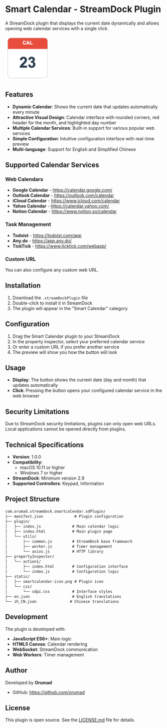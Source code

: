 # Smart Calendar - StreamDock Plugin

A StreamDock plugin that displays the current date dynamically and allows opening web calendar services with a single click.

![Smart Calendar Plugin](com.orumad.streamdock.smartcalendar.sdPlugin/static/smartcalendar-icon.png)

## Features

- **Dynamic Calendar**: Shows the current date that updates automatically every minute
- **Attractive Visual Design**: Calendar interface with rounded corners, red header for the month, and highlighted day number
- **Multiple Calendar Services**: Built-in support for various popular web services
- **Simple Configuration**: Intuitive configuration interface with real-time preview
- **Multi-language**: Support for English and Simplified Chinese

## Supported Calendar Services

### Web Calendars
- **Google Calendar** - https://calendar.google.com/
- **Outlook Calendar** - https://outlook.com/calendar
- **iCloud Calendar** - https://www.icloud.com/calendar
- **Yahoo Calendar** - https://calendar.yahoo.com/
- **Notion Calendar** - https://www.notion.so/calendar

### Task Management
- **Todoist** - https://todoist.com/app
- **Any.do** - https://app.any.do/
- **TickTick** - https://www.ticktick.com/webapp/

### Custom URL
You can also configure any custom web URL.

## Installation

1. Download the `.streamDockPlugin` file
2. Double-click to install it in StreamDock
3. The plugin will appear in the "Smart Calendar" category

## Configuration

1. Drag the Smart Calendar plugin to your StreamDock
2. In the property inspector, select your preferred calendar service
3. Or enter a custom URL if you prefer another service
4. The preview will show you how the button will look

## Usage

- **Display**: The button shows the current date (day and month) that updates automatically
- **Click**: Pressing the button opens your configured calendar service in the web browser

## Security Limitations

Due to StreamDock security limitations, plugins can only open web URLs. Local applications cannot be opened directly from plugins.

## Technical Specifications

- **Version**: 1.0.0
- **Compatibility**: 
  - macOS 10.11 or higher
  - Windows 7 or higher
- **StreamDock**: Minimum version 2.9
- **Supported Controllers**: Keypad, Information

## Project Structure

```
com.orumad.streamdock.smartcalendar.sdPlugin/
├── manifest.json              # Plugin configuration
├── plugin/
│   ├── index.js              # Main calendar logic
│   ├── index.html            # Main plugin page
│   └── utils/
│       ├── common.js         # StreamDock base framework
│       ├── worker.js         # Timer management
│       └── axios.js          # HTTP library
├── propertyInspector/
│   └── action1/
│       ├── index.html        # Configuration interface
│       └── index.js          # Configuration logic
├── static/
│   ├── smartcalendar-icon.png # Plugin icon
│   └── css/
│       └── sdpi.css          # Interface styles
├── en.json                   # English translations
└── zh_CN.json               # Chinese translations
```

## Development

The plugin is developed with:
- **JavaScript ES6+**: Main logic
- **HTML5 Canvas**: Calendar rendering
- **WebSocket**: StreamDock communication
- **Web Workers**: Timer management

## Author

Developed by **Orumad**
- GitHub: https://github.com/orumad

## License

This plugin is open source. See the [LICENSE.md](LICENSE.md) file for details.
